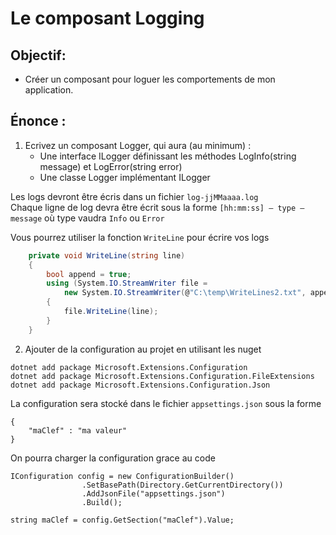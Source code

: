 # Le composant Logging

## Objectif:
*	Créer un composant pour loguer les comportements de mon application.

## Énonce :
1. Ecrivez un composant Logger, qui aura (au minimum) :
    *	Une interface ILogger définissant les méthodes LogInfo(string message) et LogError(string error)
    *	Une classe Logger implémentant ILogger

Les logs devront être écris dans un fichier `log-jjMMaaaa.log`    
Chaque ligne de log devra être écrit sous la forme `[hh:mm:ss] – type – message` où type vaudra `Info` ou `Error`

Vous pourrez utiliser la fonction `WriteLine` pour écrire vos logs
```csharp
    private void WriteLine(string line)
    {
        bool append = true;
        using (System.IO.StreamWriter file =
            new System.IO.StreamWriter(@"C:\temp\WriteLines2.txt", append))
        {
            file.WriteLine(line);
        }
    }
```
2. Ajouter de la configuration au projet en utilisant les nuget
```
dotnet add package Microsoft.Extensions.Configuration
dotnet add package Microsoft.Extensions.Configuration.FileExtensions
dotnet add package Microsoft.Extensions.Configuration.Json
```

La configuration sera stocké dans le fichier `appsettings.json` sous la forme
```
{
    "maClef" : "ma valeur"
}
```

On pourra charger la configuration grace au code
```
IConfiguration config = new ConfigurationBuilder()
                .SetBasePath(Directory.GetCurrentDirectory())
                .AddJsonFile("appsettings.json")
                .Build();

string maClef = config.GetSection("maClef").Value;
```


